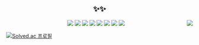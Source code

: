 <div align="center">

## ✨✨

<img align="right" src="https://github-readme-stats.vercel.app/api/top-langs/?username=10days96&theme=gruvbox&layout=compact&langs_count=10"/>
    
<img src="https://img.shields.io/badge/Python-3776AB?style=flat-square&logo=Python&logoColor=white"/>
<img src="https://img.shields.io/badge/PyTorch-EE4C2C?style=flat-square&logo=PyTorch&logoColor=white"/>
<img src="https://img.shields.io/badge/Flask-000000?style=flat-square&logo=Flask&logoColor=white"/>
<img src="https://img.shields.io/badge/JavaScript-F7DF1E?style=flat-square&logo=JavaScript&logoColor=white"/>
<img src="https://img.shields.io/badge/TypeScript-3178C6?style=flat-square&logo=TypeScript&logoColor=white"/>
<img src="https://img.shields.io/badge/React-61DAFB?style=flat-square&logo=React&logoColor=white"/>
<img src="https://img.shields.io/badge/C++-00599C?style=flat-square&logo=C%2B%2B&logoColor=white"/>
<img src="https://img.shields.io/badge/notion-000000?style=flat-square&logo=Notion&logoColor=white"/>
</div>

[![Solved.ac 프로필](http://mazassumnida.wtf/api/mini/generate_badge?boj=10days96)](https://solved.ac/10days96)
